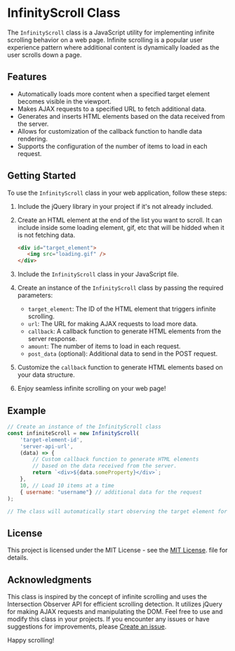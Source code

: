 # InfinityScroll Class

The `InfinityScroll` class is a JavaScript utility for implementing infinite scrolling behavior on a web page. Infinite scrolling is a popular user experience pattern where additional content is dynamically loaded as the user scrolls down a page.

## Features

- Automatically loads more content when a specified target element becomes visible in the viewport.
- Makes AJAX requests to a specified URL to fetch additional data.
- Generates and inserts HTML elements based on the data received from the server.
- Allows for customization of the callback function to handle data rendering.
- Supports the configuration of the number of items to load in each request.

## Getting Started

To use the `InfinityScroll` class in your web application, follow these steps:

1. Include the jQuery library in your project if it's not already included.

2. Create an HTML element at the end of the list you want to scroll. It can include inside some loading element, gif, etc that will be hidded when it is not fetching data.
   
   ```html
   <div id="target_element">
      <img src="loading.gif" />
   </div> 
   ```
3. Include the `InfinityScroll` class in your JavaScript file.

4. Create an instance of the `InfinityScroll` class by passing the required parameters:
   - `target_element`: The ID of the HTML element that triggers infinite scrolling.
   - `url`: The URL for making AJAX requests to load more data.
   - `callback`: A callback function to generate HTML elements from the server response.
   - `amount`: The number of items to load in each request.
   - `post_data` (optional): Additional data to send in the POST request.

5. Customize the `callback` function to generate HTML elements based on your data structure.

6. Enjoy seamless infinite scrolling on your web page!

## Example

```javascript
// Create an instance of the InfinityScroll class
const infiniteScroll = new InfinityScroll(
    'target-element-id',
    'server-api-url',
    (data) => {
        // Custom callback function to generate HTML elements
        // based on the data received from the server.
        return `<div>${data.someProperty}</div>`;
    },
    10, // Load 10 items at a time
    { username: "username"} // additional data for the request
);

// The class will automatically start observing the target element for scrolling.
```
## License
This project is licensed under the MIT License - see the [MIT License](LICENSE.md). file for details.

## Acknowledgments
This class is inspired by the concept of infinite scrolling and uses the Intersection Observer API for efficient scrolling detection.
It utilizes jQuery for making AJAX requests and manipulating the DOM.
Feel free to use and modify this class in your projects. If you encounter any issues or have suggestions for improvements, please [Create an issue](https://github.com/MkFdez/infinity-scroll/issues/new).

Happy scrolling!
